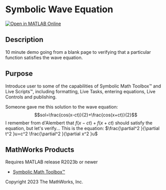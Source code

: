 # Symbolic Wave Equation

[![Open in MATLAB Online](https://www.mathworks.com/images/responsive/global/open-in-matlab-online.svg)](https://matlab.mathworks.com/open/github/v1?repo=mathworks/symbolic-wave-equation&file=waveEquationReport.mlx)

## Description
10 minute demo going from a blank page to verifying that a particular function satisfies the wave equation.

## Purpose
Introduce user to some of the capabilities of Symbolic Math Toolbox&trade; and Live Scripts&trade;, including formatting, Live Tasks, entering equations, Live Controls and publishing.

Someone gave me this solution to the wave equation:
$$sol=\frac{cos(x-ct)}{2}+\frac{cos(x+ct)}{2}$$
I remember from d'Alembert that $f(x-ct)+f(x+ct)$ should satisfy the equation, but let's verify...
This is the equation:
$\frac{\partial^2 }{\partial t^2 }u=c^2 \frac{\partial^2 }{\partial x^2 }u$


## MathWorks Products

Requires MATLAB release R2023b or newer
- [Symbolic Math Toolbox&trade;](https://www.mathworks.com/products/symbolic.html)


Copyright 2023 The MathWorks, Inc.
